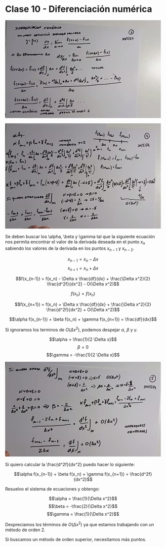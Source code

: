 # Clase 10 - Diferenciación numérica

![alt text](image.png)

![alt text](image-1.png)

Se deben buscar los \alpha, \beta y \gamma tal que la siguiente ecuación nos permita encontrar el valor de la derivada deseada en el punto $x_n$ sabiendo los valores de la derivada en los puntos $x_{n-1}$ y $x_{n-2}$.

$$ x_{n-1} = x_n - \Delta x $$
$$ x_{n+1} = x_n + \Delta x $$

$$f(x_{n-1}) = f(x_n) - \Delta x \frac{df}{dx} + \frac{\Delta x^2}{2} \frac{d^2f}{dx^2} - O(\Delta x^2)$$

$$f(x_n) = f(x_n)$$

$$f(x_{n+1}) = f(x_n) + \Delta x \frac{df}{dx} + \frac{\Delta x^2}{2} \frac{d^2f}{dx^2} + O(\Delta x^2)$$

$$\alpha f(x_{n-1}) + \beta f(x_n) + \gamma f(x_{n+1}) = \frac{df}{dx}$$

Si ignoramos los terminos de $O(\Delta x^2)$, podemos despejar $\alpha$, $\beta$ y $\gamma$.

$$\alpha = \frac{1}{2 \Delta x}$$
$$\beta = 0$$
$$\gamma = -\frac{1}{2 \Delta x}$$

![alt text](image-2.png)

Si quiero calcular la \frac{d^2f}{dx^2} puedo hacer lo siguiente:

$$\alpha f(x_{n-1}) + \beta f(x_n) + \gamma f(x_{n+1}) = \frac{d^2f}{dx^2}$$

Resuelvo el sistema de ecuaciones y obtengo:

$$\alpha = \frac{1}{\Delta x^2}$$
$$\beta = -\frac{2}{\Delta x^2}$$
$$\gamma = \frac{1}{\Delta x^2}$$

Despreciamos los términos de $O(\Delta x^2)$ ya que estamos trabajando con un método de orden 2.

Si buscamos un método de orden superior, necesitamos más puntos.

